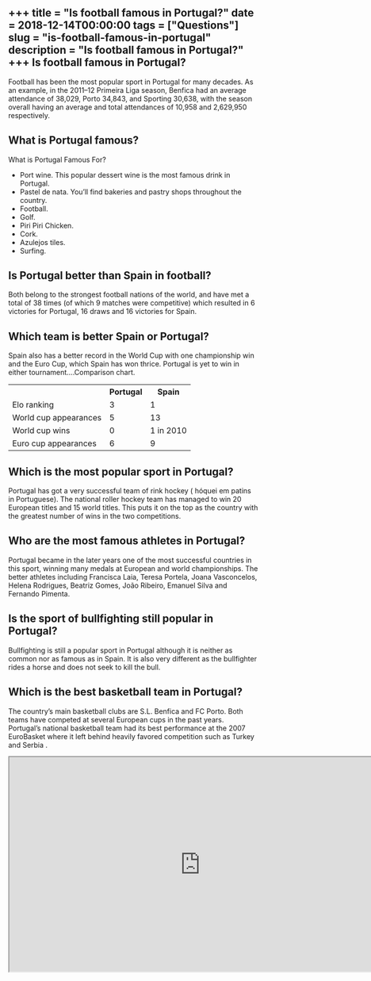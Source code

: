+++
title = "Is football famous in Portugal?"
date = 2018-12-14T00:00:00
tags = ["Questions"]
slug = "is-football-famous-in-portugal"
description = "Is football famous in Portugal?"
+++
Is football famous in Portugal?
-------------------------------

Football has been the most popular sport in Portugal for many decades. As an example, in the 2011–12 Primeira Liga season, Benfica had an average attendance of 38,029, Porto 34,843, and Sporting 30,638, with the season overall having an average and total attendances of 10,958 and 2,629,950 respectively.

What is Portugal famous?
------------------------

What is Portugal Famous For?

- Port wine. This popular dessert wine is the most famous drink in Portugal.
- Pastel de nata. You’ll find bakeries and pastry shops throughout the country.
- Football.
- Golf.
- Piri Piri Chicken.
- Cork.
- Azulejos tiles.
- Surfing.

Is Portugal better than Spain in football?
------------------------------------------

Both belong to the strongest football nations of the world, and have met a total of 38 times (of which 9 matches were competitive) which resulted in 6 victories for Portugal, 16 draws and 16 victories for Spain.

Which team is better Spain or Portugal?
---------------------------------------

Spain also has a better record in the World Cup with one championship win and the Euro Cup, which Spain has won thrice. Portugal is yet to win in either tournament….Comparison chart.

<table><tr><th></th><th>Portugal</th><th>Spain</th></tr><tr><td>Elo ranking</td><td>3</td><td>1</td></tr><tr><td>World cup appearances</td><td>5</td><td>13</td></tr><tr><td>World cup wins</td><td>0</td><td>1 in 2010</td></tr><tr><td>Euro cup appearances</td><td>6</td><td>9</td></tr></table>

Which is the most popular sport in Portugal?
--------------------------------------------

Portugal has got a very successful team of rink hockey ( hóquei em patins in Portuguese). The national roller hockey team has managed to win 20 European titles and 15 world titles. This puts it on the top as the country with the greatest number of wins in the two competitions.

Who are the most famous athletes in Portugal?
---------------------------------------------

Portugal became in the later years one of the most successful countries in this sport, winning many medals at European and world championships. The better athletes including Francisca Laia, Teresa Portela, Joana Vasconcelos, Helena Rodrigues, Beatriz Gomes, João Ribeiro, Emanuel Silva and Fernando Pimenta.

Is the sport of bullfighting still popular in Portugal?
-------------------------------------------------------

Bullfighting is still a popular sport in Portugal although it is neither as common nor as famous as in Spain. It is also very different as the bullfighter rides a horse and does not seek to kill the bull.

Which is the best basketball team in Portugal?
----------------------------------------------

The country’s main basketball clubs are S.L. Benfica and FC Porto. Both teams have competed at several European cups in the past years. Portugal’s national basketball team had its best performance at the 2007 EuroBasket where it left behind heavily favored competition such as Turkey and Serbia .

<iframe allow="accelerometer; autoplay; clipboard-write; encrypted-media; gyroscope; picture-in-picture" allowfullscreen="" class="__youtube_prefs__  epyt-is-override  no-lazyload" data-no-lazy="1" data-origheight="433" data-origwidth="770" data-skipgform_ajax_framebjll="" height="433" id="_ytid_65940" loading="lazy" src="https://www.youtube.com/embed/uP0e7amLCGU?enablejsapi=1&autoplay=0&cc_load_policy=0&cc_lang_pref=&iv_load_policy=1&loop=0&modestbranding=0&rel=1&fs=1&playsinline=0&autohide=2&theme=dark&color=red&controls=1&" title="YouTube player" width="770"></iframe>